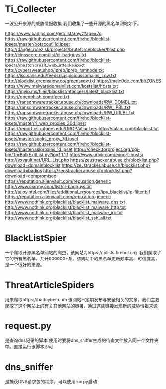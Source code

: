 # Ti_Collecter
一波公开来源的威胁情报收集
我们收集了一些开源的黑名单网站如下。

https://www.badips.com/get/list/any/2?age=7d
https://raw.githubusercontent.com/firehol/blocklist-ipsets/master/botscout_1d.ipset
http://danger.rulez.sk/projects/bruteforceblocker/blist.php
http://cinsscore.com/list/ci-badguys.txt
https://raw.githubusercontent.com/firehol/blocklist-ipsets/master/cruzit_web_attacks.ipset
http://cybersweat.shop/iprep/iprep_ramnode.txt
https://isc.sans.edu/feeds/suspiciousdomains_Low.txt
http://blocklist.greensnow.co/greensnow.txt
https://malc0de.com/bl/ZONES
https://www.malwaredomainlist.com/hostslist/hosts.txt
https://myip.ms/files/blacklist/htaccess/latest_blacklist.txt
https://openphish.com/feed.txt
https://ransomwaretracker.abuse.ch/downloads/RW_DOMBL.txt
https://ransomwaretracker.abuse.ch/downloads/RW_IPBL.txt
https://ransomwaretracker.abuse.ch/downloads/RW_URLBL.txt
https://raw.githubusercontent.com/firehol/blocklist-ipsets/master/ri_web_proxies_30d.ipset
https://report.cs.rutgers.edu/DROP/attackers
http://sblam.com/blacklist.txt
https://raw.githubusercontent.com/firehol/blocklist-ipsets/master/socks_proxy_7d.ipset
https://raw.githubusercontent.com/firehol/blocklist-ipsets/master/sslproxies_1d.ipset
https://check.torproject.org/cgi-bin/TorBulkExitList.py?ip=1.1.1.1
http://www.urlvir.com/export-hosts/
http://vxvault.net/URL_List.php
https://zeustracker.abuse.ch/blocklist.php?download=domainblocklist
https://zeustracker.abuse.ch/blocklist.php?download=badips
https://zeustracker.abuse.ch/blocklist.php?download=compromised
https://reputation.alienvault.com/reputation.generic
http://www.ciarmy.com/list/ci-badguys.txt
http://talosintel.com/files/additional_resources/ips_blacklist/ip-filter.blf
https://reputation.alienvault.com/reputation.generic
http://www.nothink.org/blacklist/blacklist_malware_dns.txt
http://www.nothink.org/blacklist/blacklist_malware_http.txt
http://www.nothink.org/blacklist/blacklist_malware_irc.txt
http://www.nothink.org/blacklist/blacklist_ssh_all.txt
# BlackListSpier
  一个爬取开源黑名单网站的爬虫，该网站为https://iplists.firehol.org 
  我们爬取了它的所有黑名单，共计900000+条。该网站中的黑名单更新频率高、可信度高，是一个很好的来源。
# ThreatArticleSpiders
  用来爬取https://badcyber.com 该网站不定期发布与安全相关的文章，我们主要爬取了这个网站上的有关其他网站的链接，通过这些链接发现新的威胁情报来源
# request.py
  是查询dns记录的脚本 使用时要将dns_sniffer生成的待查文件放入同一个文件夹中。直接运行该脚本即可
# dns_sniffer
  是捕获DNS请求包的程序，可以使用run.py启动
